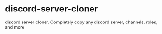 # discord-server-cloner
discord server cloner. Completely copy any discord server, channels, roles, and more
